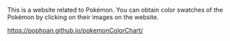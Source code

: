 This is a website related to Pokémon. You can obtain color swatches of the Pokémon by clicking on their images on the website.

https://pophoan.github.io/pokemonColorChart/
